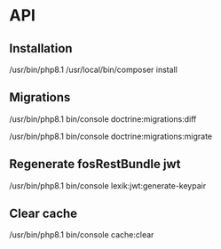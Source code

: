 # API

## Installation

/usr/bin/php8.1 /usr/local/bin/composer install


## Migrations

/usr/bin/php8.1 bin/console doctrine:migrations:diff

/usr/bin/php8.1 bin/console doctrine:migrations:migrate

## Regenerate fosRestBundle jwt

/usr/bin/php8.1 bin/console lexik:jwt:generate-keypair

## Clear cache

/usr/bin/php8.1 bin/console cache:clear
